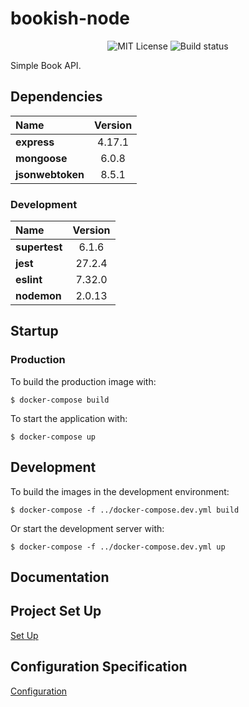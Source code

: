 # bookish-node 

<p align="center">
  <img src="https://img.shields.io/badge/License-MIT-yellow.svg" alt="MIT License"/>
  <img src="https://github.com/albamr09/bookish-node/workflows/Build%20and%20Test/badge.svg" alt="Build status"/>
</p>

Simple Book API.

## Dependencies

| Name | Version |
|:---|:---:|
|**express**|4.17.1|
|**mongoose**|6.0.8|
|**jsonwebtoken**|8.5.1|

### Development 

|Name|Version|
|:---|:---:|
|**supertest**|6.1.6|
|**jest**|27.2.4|
|**eslint**|7.32.0|
|**nodemon**|2.0.13|

## Startup

### Production

To build the production image with:

```console
$ docker-compose build
```

To start the application with:

```console
$ docker-compose up
```

## Development 

To build the images in the development environment:

```console
$ docker-compose -f ../docker-compose.dev.yml build
```

Or start the development server with:

```console
$ docker-compose -f ../docker-compose.dev.yml up
```

## Documentation

## Project Set Up

[Set Up](docs/setup.md)

## Configuration Specification

[Configuration](docs/config.md)

